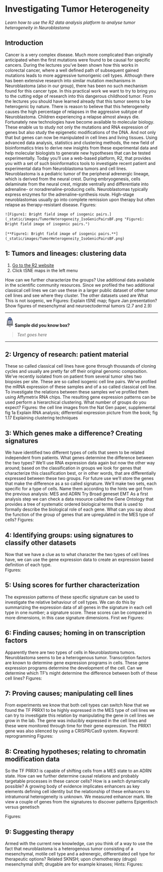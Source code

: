 <a id="investigating_tumor_heterogeneity"> </a>

Investigating Tumor Heterogeneity
=================================

*Learn how to use the R2 data analysis platform to analyse tumor heterogeneity in Neuroblastoma*


Introduction
------------

Cancer is a very complex disease. Much more complicated than originally anticipated when the first mutations were found to be causal for specific cancers. During the lectures you’ve been shown how this works in colorectal cancer, where a well defined path of subsequent gained mutations leads to more aggressive tumorigenic cell types. 
Although there has been extensive research into similar mutation mechanisms in Neuroblastoma (also in our group), there has been no such mechanism found for this cancer type. In this practical work we want to try to bring you to the cutting edge of research into this dangerous childhood tumor. From the lectures you should have learned already that this tumor seems to be heterogenic by nature. There is reason to believe that this heterogeneity causes the high percentage of relapses in the aggressive subtype of Neuroblastoma. Children experiencing a relapse almost always die. 
Fortunately new technologies have become available to molecular biology. These enable us to study not only the mutations and RNA expression of genes but also study the epigenetic modifications of the DNA. And not only that but genes can now be manipulated in cell lines and living tissues. 
Using advanced data analysis, statistics and clustering methods, the new field of bioinformatics tries to derive new insights from these experimental data and help molecular biologists to generate new hypotheses that can be tested experimentally.
Today you’ll use a web-based platform, R2, that provides you with a set of such bioinformatics tools to investigate recent patient and experimental data from Neuroblastoma tumors and cell lines. 
Neuroblastoma is a pediatric tumor of the peripheral adrenergic lineage, which is derived from the neural crest. During embryogenesis, cells delaminate from the neural crest, migrate ventrally and differentiate into adrenaline- or noradrenaline-producing cells. Neuroblastomas typically express enzymes for the adrenaline-synthesis route. High-stage neuroblastomas usually go into complete remission upon therapy but often relapse as therapy-resistant disease.
Figures:


	![Figure1: Bright field image of isogenic pairs.](_static/images/TumorHeterogeneity_IsoGenicPairsBF.png "Figure1: Bright field image of isogenic pairs.")
	
	[**Figure1: Bright field image of isogenic pairs.**](_static/images/TumorHeterogeneity_IsoGenicPairsBF.png)






1: Tumors and lineages: clustering data
---------------------------------------

1.  [Go to the R2 website](https://hgserver1.amc.nl/cgi-bin/r2/main.cgi?&dscope=TRAIN001&option=about_dscope) 
2.  Click tSNE maps in the left menu
	
How can we further characterize the groups? Use additional data available in the scientific community resources. Since we profiled the two additional classical cell lines we can use these in a larger public dataset of other tumor cell lines and see where they cluster. 
The other datasets used are
What  
This is not isogenic, we 
Figures:
Explain tSNE map; figure Jan presentation?
Show figures of mesenchymal and neuroectodermal tumors (2.7 and 2.9)


------------------
  ![](_static/images/R2d2_logo.png)**Sample did you know box?**
  
>  *Text goes here*

------------------



2: Urgency of research: patient material
----------------------------------------

These so called classical cell lines have gone through thousands of cloning cycles and usually are pretty far off their original genomic composition. We’ve recently isolated from on patient from several tumor sites two biopsies per site. These are so called isogenic cell line pairs. We’ve profiled the mRNA expression of these samples and of a so called classical cell line. To investigate the relations between these samples we’ve profiled them using Affymetrix RNA chips. The resulting gene expression patterns can be used perform a hierarchical clustering. 
What number of groups do you expect?
Figures:
the cell line images from the Nat Gen paper, supplemental fig 1a
Explain RNA analysis; differential expression picture from the book; fig 1.17
Explaining clustering techniques


3: Which genes make a difference? Creating signatures
-----------------------------------------------------

We have identified two different types of cells that seem to be related independent from patients. What genes determine the difference between the two types? We’ll use RNA expression data again but now the other way around; based on the classification in groups we look for genes that characterize this classification best, or in other words, that are differentially expressed between these two groups.
For future use we’ll store the genes that make the difference as a so called signature. We’ll make two sets, each specific for a type of cells. Name them according to the hints we got from the previous analysis: MES and ADRN
Try Broad geneset EMT
As a first analysis step we can check a data resource called the Gene Ontology that provides a tree of systematic ordered biological terms that is used to formally describe the biological role of each gene. What can you say about the function of the group of genes that are upregulated in the MES type of cells?
Figures:


4: Identifying groups: using signatures to classify other datasets
------------------------------------------------------------------

Now that we have a clue as to what character the two types of cell lines have, we can use the gene expression data to create an expression based definition of each type.   
Figures:


5: Using scores for further characterization
--------------------------------------------

The expression patterns of these specific signature can be used to investigate the relative behaviour of cell types. We can do this by summarizing the expression data of all genes in the signature in each cell type in one number; a signature score. These scores can be compared in more dimensions, in this case signature dimensions. First we
Figures:


6: Finding causes; homing in on transcription factors
-----------------------------------------------------

Apparently there are two types of cells in Neuroblastoma tumors. Neuroblastoma seems to be a heterogenous tumor. Transcription factors are known to determine gene expression programs in cells. These gene expression programs determine the development of the cell. Can we determine which TF’s might determine the difference between both of these cell lines?
Figures:


7: Proving causes; manipulating cell lines
------------------------------------------

From experiments we know that both cell types can switch
Now that we found the TF PRRX1 to be highly expressed in the MES type of cell lines we can try to investigate this relation by manipulating the gene in cell lines we grow in the lab. The gene was inducibly expressed in the cell lines and these were monitored through time for their gene expression. The PRRX1 gene was also silenced by using a CRISPR/Cas9 system.
Keyword: reprogramming
Figures:


8: Creating hypotheses; relating to chromatin modification data
---------------------------------------------------------------

So the TF PRRX1 is capable of shifting cells from a MES state to an ADRN state. How can we further determine causal relations and probably targetable processes in these cancer cells? How is a switch dynamically possible? A growing body of evidence implicates enhancers as key elements defining cell identity but the relationship of these enhancers to intratumoral heterogeneity is unknown. We measured enhancer mark. We view a couple of genes from the signatures to discover patterns
Epigentisch versus genetisch

Figures:



9: Suggesting therapy
---------------------


Armed with the current new knowledge, can you think of a way to use the fact that neuroblastoma is a heterogenous tumor consisting of a mesenchymal, motile cell type and a adrenergic, differentiated cell type for therapeutic options?
Related 
SKNSH; upon chemotherapy (drugs) mesenchymal shift; drugable are for example kinases; 
Hints: 
Figures:







